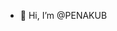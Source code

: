 - 👋 Hi, I’m @PENAKUB

<!---
PENAKUB/PENAKUB is a ✨ special ✨ repository because its `README.md` (this file) appears on your GitHub profile.
You can click the Preview link to take a look at your changes.
--->
